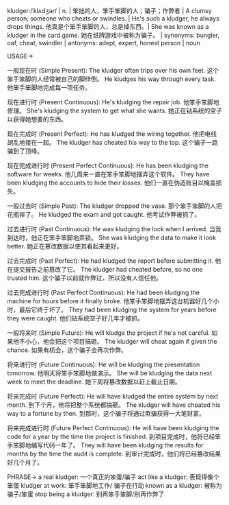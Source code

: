 kludger:/ˈklʌdʒər/ | n. | 笨拙的人，笨手笨脚的人；骗子；作弊者 | A clumsy person; someone who cheats or swindles. | He's such a kludger, he always drops things. 他真是个笨手笨脚的人，总是掉东西。|  She was known as a kludger in the card game.  她在纸牌游戏中被称为骗子。 | synonyms: bungler, oaf, cheat, swindler | antonyms: adept, expert, honest person | noun

USAGE->

一般现在时 (Simple Present):
The kludger often trips over his own feet.  这个笨手笨脚的人经常被自己的脚绊倒。
He kludges his way through every task. 他笨手笨脚地完成每一项任务。

现在进行时 (Present Continuous):
He's kludging the repair job. 他笨手笨脚地修理。
She's kludging the system to get what she wants.  她正在钻系统的空子以获得她想要的东西。

现在完成时 (Present Perfect):
He has kludged the wiring together. 他把电线胡乱地接在一起。
The kludger has cheated his way to the top. 这个骗子一路骗到了顶峰。

现在完成进行时 (Present Perfect Continuous):
He has been kludging the software for weeks.  他几周来一直在笨手笨脚地摆弄这个软件。
They have been kludging the accounts to hide their losses.  他们一直在伪造账目以掩盖损失。


一般过去时 (Simple Past):
The kludger dropped the vase.  那个笨手笨脚的人把花瓶摔了。
He kludged the exam and got caught. 他考试作弊被抓了。

过去进行时 (Past Continuous):
He was kludging the lock when I arrived. 当我到达时，他正在笨手笨脚地弄锁。
She was kludging the data to make it look better. 她正在篡改数据以使其看起来更好。

过去完成时 (Past Perfect):
He had kludged the report before submitting it. 他在提交报告之前篡改了它。
The kludger had cheated before, so no one trusted him. 这个骗子以前就作弊过，所以没有人信任他。

过去完成进行时 (Past Perfect Continuous):
He had been kludging the machine for hours before it finally broke. 他笨手笨脚地摆弄这台机器好几个小时，最后它终于坏了。
They had been kludging the system for years before they were caught.  他们钻系统空子好几年才被抓。


一般将来时 (Simple Future):
He will kludge the project if he's not careful.  如果他不小心，他会把这个项目搞砸。
The kludger will cheat again if given the chance. 如果有机会，这个骗子会再次作弊。

将来进行时 (Future Continuous):
He will be kludging the presentation tomorrow. 他明天将笨手笨脚地做演示。
She will be kludging the data next week to meet the deadline.  她下周将篡改数据以赶上截止日期。

将来完成时 (Future Perfect):
He will have kludged the entire system by next month.  到下个月，他将把整个系统都搞砸。
The kludger will have cheated his way to a fortune by then. 到那时，这个骗子将通过欺骗获得一大笔财富。

将来完成进行时 (Future Perfect Continuous):
He will have been kludging the code for a year by the time the project is finished.  到项目完成时，他将已经笨手笨脚地编写代码一年了。
They will have been kludging the results for months by the time the audit is complete. 到审计完成时，他们将已经篡改结果好几个月了。


PHRASE->
a real kludger:  一个真正的笨蛋/骗子
act like a kludger:  表现得像个笨蛋
kludger at work:  笨手笨脚地工作/ 骗子在行动
known as a kludger: 被称为骗子/笨蛋
stop being a kludger:  别再笨手笨脚/别再作弊了
